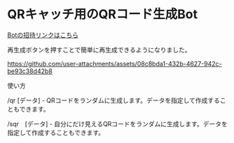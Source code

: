 # QRキャッチ用のQRコード生成Bot

[Botの招待リンクはこちら](https://discord.com/oauth2/authorize?client_id=1348466781572038699&permissions=0&integration_type=0&scope=bot)

再生成ボタンを押すことで簡単に再生成できるようになりました。

https://github.com/user-attachments/assets/08c8bda1-432b-4627-942c-be93c38d42b8

使い方

/qr [データ] - QRコードをランダムに生成します。データを指定して作成することもできます。

/sqr　[データ] - 自分にだけ見えるQRコードをランダムに生成します。データを指定して作成することもできます。
